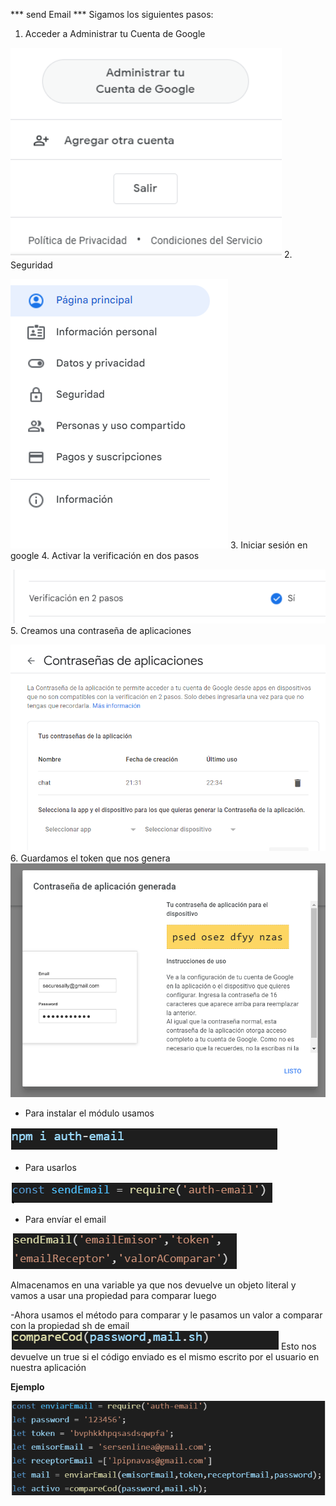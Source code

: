 *** send Email ***
Sigamos los siguientes pasos:

1. Acceder a Administrar tu Cuenta de Google 

![administrar](./img/administra.PNG)
2. Seguridad 

![administrar](./img/seguridad.PNG)
3. Iniciar sesión en google 
4. Activar la verificación en dos pasos 

![administrar](./img/verificacion.PNG)
5. Creamos una contraseña de aplicaciones

![administrar](./img/contrasena.PNG)
6. Guardamos el token que nos genera
![administrar](./img/token.PNG)

- Para instalar el módulo usamos 

![administrar](./img/install.PNG)
- Para usarlos 

![administrar](./img/send.PNG)
- Para envíar el email 

![administrar](./img/funcion.PNG)

Almacenamos en una variable ya que nos devuelve un objeto literal y vamos a usar una propiedad para comparar luego

-Ahora usamos el método para comparar y le pasamos un valor a comparar con la propiedad sh de email
![administrar](./img/compare.PNG)
Esto nos devuelve un true si el código enviado es el mismo escrito por el usuario en nuestra aplicación

**Ejemplo** 

![administrar](./img/ejemplo.PNG)


